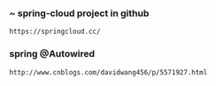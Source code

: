 ### ~ spring-cloud project in github 
    https://springcloud.cc/
    
### spring @Autowired
    http://www.cnblogs.com/davidwang456/p/5571927.html    
